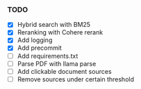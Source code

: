 ### TODO
- [x] Hybrid search with BM25
- [x] Reranking with Cohere rerank
- [x] Add logging
- [x] Add precommit
- [ ] Add requirements.txt
- [ ] Parse PDF with llama parse
- [ ] Add clickable document sources
- [ ] Remove sources under certain threshold
